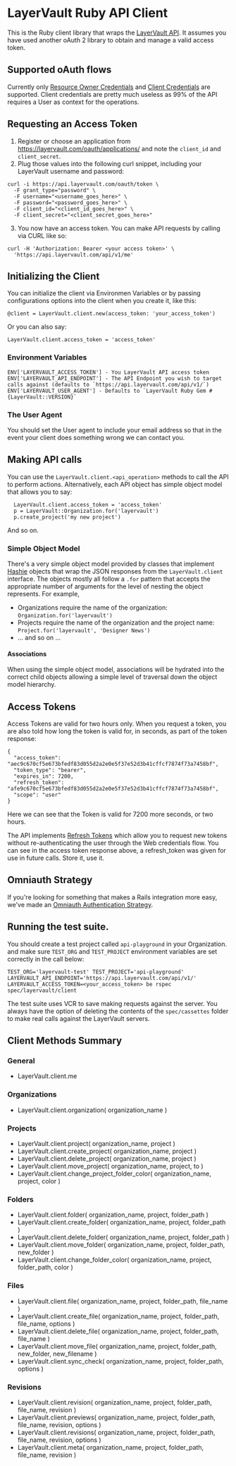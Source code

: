 # LayerVault Ruby API Client

This is the Ruby client library that wraps the [LayerVault API](https://github.com/layervault/api). It assumes you have used another oAuth 2 library to obtain and manage a valid access token.

## Supported oAuth flows

Currently only [Resource Owner Credentials](https://github.com/applicake/doorkeeper/wiki/Using-Resource-Owner-Password-Credentials-flow) and [Client Credentials](https://github.com/applicake/doorkeeper/wiki/Client-Credentials-flow) are supported. Client credentials are pretty much useless as 99% of the API requires a User as context for the operations.

## Requesting an Access Token

1. Register or choose an application from https://layervault.com/oauth/applications/ and note the `client_id` and `client_secret`.
2. Plug those values into the following curl snippet, including your LayerVault username and password:

```
curl -i https://api.layervault.com/oauth/token \
  -F grant_type="password" \
  -F username="<username_goes_here>" \
  -F password="<password_goes_here>" \
  -F client_id="<client_id_goes_here>" \
  -F client_secret="<client_secret_goes_here>"
```
3. You now have an access token. You can make API requests by calling via CURL like so:

```
curl -H 'Authorization: Bearer <your access token>' \
  'https://api.layervault.com/api/v1/me'
```

## Initializing the Client

You can initialize the client via Environmen Variables or by passing configurations options into the client when you create it, like this:

    @client = LayerVault.client.new(access_token: 'your_access_token')

Or you can also say:

    LayerVault.client.access_token = 'access_token'

### Environment Variables

    ENV['LAYERVAULT_ACCESS_TOKEN'] - You LayerVault API access token
    ENV['LAYERVAULT_API_ENDPOINT'] - The API Endpoint you wish to target calls against (defaults to `https://api.layervault.com/api/v1/`)
    ENV['LAYERVAULT_USER_AGENT'] - Defaults to `LayerVault Ruby Gem #{LayerVault::VERSION}`

### The User Agent

You should set the User agent to include your email address so that in the event your client does something wrong we can contact you.

## Making API calls

You can use the `LayerVault.client.<api_operation>` methods to call the API to perform actions. Alternatively, each API object has simple object model that allows you to say:

```
  LayerVault.client.access_token = 'access_token'
  p = LayerVault::Organization.for('layervault')
  p.create_project('my new project')
```

And so on.

### Simple Object Model

There's a very simple object model provided by classes that implement [Hashie](https://github.com/intridea/hashie) objects that wrap the JSON responses from the ```LayerVault.client``` interface. The objects mostly all follow a ```.for``` pattern that accepts the appropriate number of arguments for the level of nesting the object represents. For example,

  - Organizations require the name of the organization: ```Organization.for('layervault')```
  - Projects require the name of the organization and the project name: ```Project.for('layervault', 'Designer News')```
  - ... and so on ...

#### Associations

When using the simple object model, associations will be hydrated into the correct child objects allowing a simple level of traversal down the object model hierarchy.

## Access Tokens

Access Tokens are valid for two hours only. When you request a token, you are also told how long the token is valid for, in seconds, as part of the token response:

    {
      "access_token": "aec9c670cf5e673bfedf83d055d2a2e0e5f37e52d3b41cffcf7874f73a7458bf",
      "token_type": "bearer",
      "expires_in": 7200,
      "refresh_token": "afe9c670cf5e673bfedf83d055d2a2e0e5f37e52d3b41cffcf7874f73a7458bf",
      "scope": "user"
    }

Here we can see that the Token is valid for 7200 more seconds, or two hours.

The API implements [Refresh Tokens](https://github.com/applicake/doorkeeper/wiki/Enable-Refresh-Token-Credentials) which allow you to request new tokens without re-authenticating the user through the Web credentials flow. You can see in the access token response above, a refresh_token was given for use in future calls. Store it, use it.

## Omniauth Strategy

If you're looking for something that makes a Rails integration more easy, we've made an [Omniauth Authentication Strategy](https://github.com/layervault/omniauth-layervault).

## Running the test suite.

You should create a test project called ```api-playground``` in your Organization. and make sure ```TEST_ORG``` and ```TEST_PROJECT``` environment variables are set correctly in the call below:

```TEST_ORG='layervault-test' TEST_PROJECT='api-playground' LAYERVAULT_API_ENDPOINT='https://api.layervault.com/api/v1/' LAYERVAULT_ACCESS_TOKEN=<your_access_token> be rspec spec/layervault/client ```

The test suite uses VCR to save making requests against the server. You always have the option of deleting the contents of the ```spec/cassettes``` folder to make real calls against the LayerVault servers.

## Client Methods Summary

### General
  - LayerVault.client.me

### Organizations

  - LayerVault.client.organization( organization_name )

### Projects
  - LayerVault.client.project( organization_name, project )
  - LayerVault.client.create_project( organization_name, project )
  - LayerVault.client.delete_project( organization_name, project )
  - LayerVault.client.move_project( organization_name, project, to )
  - LayerVault.client.change_project_folder_color( organization_name, project, color )

### Folders
  - LayerVault.client.folder( organization_name, project, folder_path )
  - LayerVault.client.create_folder( organization_name, project, folder_path )
  - LayerVault.client.delete_folder( organization_name, project, folder_path )
  - LayerVault.client.move_folder( organization_name, project, folder_path, new_folder )
  - LayerVault.client.change_folder_color( organization_name, project, folder_path, color )

### Files
  - LayerVault.client.file( organization_name, project, folder_path, file_name )
  - LayerVault.client.create_file( organization_name, project, folder_path, file_name, options )
  - LayerVault.client.delete_file( organization_name, project, folder_path, file_name )
  - LayerVault.client.move_file( organization_name, project, folder_path, new_folder, new_filename )
  - LayerVault.client.sync_check( organization_name, project, folder_path, options )

### Revisions
  - LayerVault.client.revision( organization_name, project, folder_path, file_name, revision )
  - LayerVault.client.previews( organization_name, project, folder_path, file_name, revision, options )
  - LayerVault.client.revisions( organization_name, project, folder_path, file_name, revision, options )
  - LayerVault.client.meta( organization_name, project, folder_path, file_name, revision )

